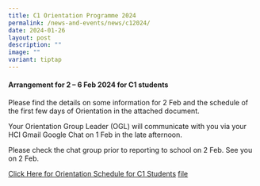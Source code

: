 ```yaml
---
title: C1 Orientation Programme 2024
permalink: /news-and-events/news/c12024/
date: 2024-01-26
layout: post
description: ""
image: ""
variant: tiptap
---
```

<h4><strong>Arrangement for 2 – 6 Feb 2024 for C1 students</strong></h4>
<p>Please find the details on some information for 2 Feb and the schedule
    of the first few days of Orientation in the attached document.</p>
<p>Your Orientation Group Leader (OGL) will communicate with you via your
    HCI Gmail Google Chat on 1 Feb in the late afternoon.</p>
<p>Please check the chat group prior to reporting to school on 2 Feb. See
    you on 2 Feb.</p>
<p></p>
<p><a href="/files/College/Orientation_schedule_for_Students__2___6_Feb_.pdf" rel="noopener noreferrer nofollow" target="_blank">Click Here for Orientation Schedule for C1 Students</a>
    <a href="/files/College/orientation_schedule_2024.pdf" rel="noopener noreferrer nofollow" target="_blank">file</a>
</p>
<p></p>